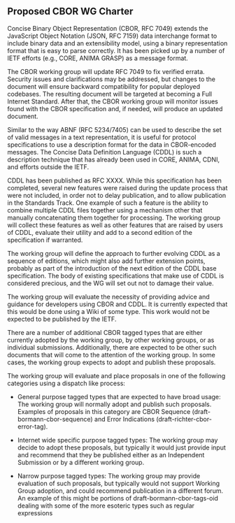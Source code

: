 ## Proposed CBOR WG Charter

Concise Binary Object Representation (CBOR, RFC 7049) extends the
JavaScript Object Notation (JSON, RFC 7159) data interchange format to
include binary data and an extensibility model, using a binary
representation format that is easy to parse correctly. It has been
picked up by a number of IETF efforts (e.g., CORE, ANIMA GRASP) as a
message format.

The CBOR working group will update RFC 7049 to fix verified errata.
Security issues and clarifications may be addressed, but changes to the
document will ensure backward compatibility for popular deployed
codebases. The resulting document will be targeted at becoming a Full
Internet Standard. After that, the CBOR working group will monitor
issues found with the CBOR specification and, if needed, will produce
an updated document.

Similar to the way ABNF (RFC 5234/7405) can be used to describe the set
of valid messages in a text representation, it is useful for
protocol specifications to use a description format for the data in
CBOR-encoded messages. The Concise Data Definition Language (CDDL)
is such a description technique that has already been used in CORE, ANIMA,
CDNI, and efforts outside the IETF.

CDDL has been published as RFC XXXX.  While this
specification has been completed, several new features were raised
during the update process that were not included,
in order not to delay publication, and to allow publication in the
Standards Track.  One example of such a feature is the ability to combine
multiple CDDL files together using a mechanism other that manually
concatenating them together for processing. The working group will
collect these features as well as other features that are raised by users
of CDDL, evaluate their utility and add to a second edition of the
specification if warranted.

The working group will define the approach to further evolving CDDL as a
sequence of editions, which might also add further extension points, probably
as part of the introduction of the next edition of the CDDL base specification.
The body of existing specifications that make use of CDDL is considered precious,
and the WG will set out not to damage their value.

The working group will evaluate the necessity of providing advice and
guidance for developers using CBOR and CDDL.  It is currently expected
that this would be done using a Wiki of some type.  This work would
not be expected to be published by the IETF.

There are a number of additional CBOR tagged types that are either currently
adopted by the working group, by other working groups, or as individual submissions.
Additionally, there are expected to be other such documents that will come
to the attention of the working group.  In some cases, the working group
expects to adopt and publish these proposals.

The working group will evaluate and place proposals in one of the following
categories using a dispatch like process:

* General purpose tagged types that are expected to have broad usage:  The
  working group will normally adopt and publish such proposals.  Examples of
  proposals in this category are CBOR Sequence (draft-bormann-cbor-sequence)
  and Error Indications (draft-richter-cbor-error-tag).

* Internet wide specific purpose tagged types:  The working group may decide
  to adopt these proposals, but typically it would just provide input and
  recommend that they be published either as an Independent Submission
  or by a different working group.

* Narrow purpose tagged types:  The working group may provide evaluation of
  such proposals, but typically would not support Working Group adoption, and could
  recommend publication in a different forum. An example of this might be 
  portions of draft-bormann-cbor-tags-oid dealing with some of the more 
  esoteric types such as regular expressions

